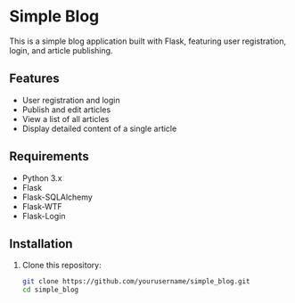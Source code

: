 # Simple Blog

This is a simple blog application built with Flask, featuring user registration, login, and article publishing.

## Features

- User registration and login
- Publish and edit articles
- View a list of all articles
- Display detailed content of a single article

## Requirements

- Python 3.x
- Flask
- Flask-SQLAlchemy
- Flask-WTF
- Flask-Login

## Installation

1. Clone this repository:
   ```bash
   git clone https://github.com/yourusername/simple_blog.git
   cd simple_blog
